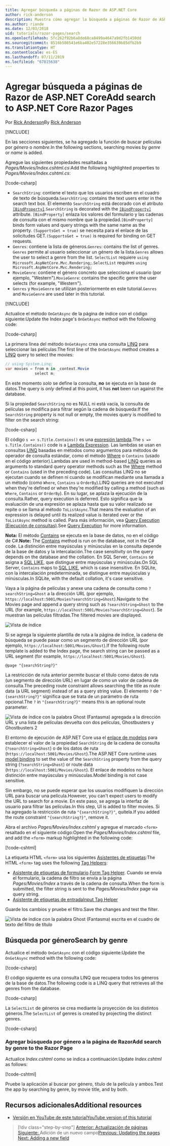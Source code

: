 ```yaml
---
title: Agregar búsqueda a páginas de Razor de ASP.NET Core
author: rick-anderson
description: Muestra cómo agregar la búsqueda a páginas de Razor de ASP.NET Core
ms.author: riande
ms.date: 12/03/2018
uid: tutorials/razor-pages/search
ms.openlocfilehash: 5fc262f92b6a8de68ca8499a4647a9d2fb1450dd
ms.sourcegitcommit: 8516b586541e6ba402e57228e356639b85dfb2b9
ms.translationtype: HT
ms.contentlocale: es-ES
ms.lasthandoff: 07/11/2019
ms.locfileid: "67815638"
---
```

# <a name="add-search-to-aspnet-core-razor-pages"></a><span data-ttu-id="8410e-103">Agregar búsqueda a páginas de Razor de ASP.NET Core</span><span class="sxs-lookup"><span data-stu-id="8410e-103">Add search to ASP.NET Core Razor Pages</span></span>

<span data-ttu-id="8410e-104">Por [Rick Anderson](https://twitter.com/RickAndMSFT)</span><span class="sxs-lookup"><span data-stu-id="8410e-104">By [Rick Anderson](https://twitter.com/RickAndMSFT)</span></span>

[!INCLUDE[](~/includes/rp/download.md)]

<span data-ttu-id="8410e-105">En las secciones siguientes, se ha agregado la función de buscar películas por *género* o *nombre*.</span><span class="sxs-lookup"><span data-stu-id="8410e-105">In the following sections, searching movies by *genre* or *name* is added.</span></span>

<span data-ttu-id="8410e-106">Agregue las siguientes propiedades resaltadas a *Pages/Movies/Index.cshtml.cs*:</span><span class="sxs-lookup"><span data-stu-id="8410e-106">Add the following highlighted properties to *Pages/Movies/Index.cshtml.cs*:</span></span>

[!code-csharp[](razor-pages-start/sample/RazorPagesMovie22/Pages/Movies/Index.cshtml.cs?name=snippet_newProps&highlight=11-999)]

* <span data-ttu-id="8410e-107">`SearchString`: contiene el texto que los usuarios escriben en el cuadro de texto de búsqueda.</span><span class="sxs-lookup"><span data-stu-id="8410e-107">`SearchString`: contains the text users enter in the search text box.</span></span> <span data-ttu-id="8410e-108">El elemento `SearchString` está decorado con el atributo [`[BindProperty]`](/dotnet/api/microsoft.aspnetcore.mvc.bindpropertyattribute).</span><span class="sxs-lookup"><span data-stu-id="8410e-108">`SearchString` is decorated with the [`[BindProperty]`](/dotnet/api/microsoft.aspnetcore.mvc.bindpropertyattribute) attribute.</span></span> <span data-ttu-id="8410e-109">`[BindProperty]` enlaza los valores del formulario y las cadenas de consulta con el mismo nombre que la propiedad.</span><span class="sxs-lookup"><span data-stu-id="8410e-109">`[BindProperty]` binds form values and query strings with the same name as the property.</span></span> <span data-ttu-id="8410e-110">`(SupportsGet = true)` se necesita para el enlace de las solicitudes GET.</span><span class="sxs-lookup"><span data-stu-id="8410e-110">`(SupportsGet = true)` is required for binding on GET requests.</span></span>
* <span data-ttu-id="8410e-111">`Genres`: contiene la lista de géneros.</span><span class="sxs-lookup"><span data-stu-id="8410e-111">`Genres`: contains the list of genres.</span></span> <span data-ttu-id="8410e-112">`Genres` permite al usuario seleccionar un género de la lista.</span><span class="sxs-lookup"><span data-stu-id="8410e-112">`Genres` allows the user to select a genre from the list.</span></span> <span data-ttu-id="8410e-113">`SelectList` requiere `using Microsoft.AspNetCore.Mvc.Rendering;`.</span><span class="sxs-lookup"><span data-stu-id="8410e-113">`SelectList` requires `using Microsoft.AspNetCore.Mvc.Rendering;`</span></span>
* <span data-ttu-id="8410e-114">`MovieGenre`: contiene el género concreto que selecciona el usuario (por ejemplo, "Western").</span><span class="sxs-lookup"><span data-stu-id="8410e-114">`MovieGenre`: contains the specific genre the user selects (for example, "Western").</span></span>
* <span data-ttu-id="8410e-115">`Genres` y `MovieGenre` se utilizan posteriormente en este tutorial.</span><span class="sxs-lookup"><span data-stu-id="8410e-115">`Genres` and `MovieGenre` are used later in this tutorial.</span></span>

[!INCLUDE[](~/includes/bind-get.md)]

<span data-ttu-id="8410e-116">Actualice el método `OnGetAsync` de la página de índice con el código siguiente:</span><span class="sxs-lookup"><span data-stu-id="8410e-116">Update the Index page's `OnGetAsync` method with the following code:</span></span>

[!code-csharp[](razor-pages-start/sample/RazorPagesMovie22/Pages/Movies/Index.cshtml.cs?name=snippet_1stSearch)]

<span data-ttu-id="8410e-117">La primera línea del método `OnGetAsync` crea una consulta [LINQ](/dotnet/csharp/programming-guide/concepts/linq/) para seleccionar las películas:</span><span class="sxs-lookup"><span data-stu-id="8410e-117">The first line of the `OnGetAsync` method creates a [LINQ](/dotnet/csharp/programming-guide/concepts/linq/) query to select the movies:</span></span>

```csharp
// using System.Linq;
var movies = from m in _context.Movie
             select m;
```

<span data-ttu-id="8410e-118">En este momento *solo* se define la consulta, **no** se ejecuta en la base de datos.</span><span class="sxs-lookup"><span data-stu-id="8410e-118">The query is *only* defined at this point, it has **not** been run against the database.</span></span>

<span data-ttu-id="8410e-119">Si la propiedad `SearchString` no es NULL ni está vacía, la consulta de películas se modifica para filtrar según la cadena de búsqueda:</span><span class="sxs-lookup"><span data-stu-id="8410e-119">If the `SearchString` property is not null or empty, the movies query is modified to filter on the search string:</span></span>

[!code-csharp[](razor-pages-start/sample/RazorPagesMovie22/Pages/Movies/Index.cshtml.cs?name=snippet_SearchNull)]

<span data-ttu-id="8410e-120">El código `s => s.Title.Contains()` es una [expresión lambda](/dotnet/csharp/programming-guide/statements-expressions-operators/lambda-expressions).</span><span class="sxs-lookup"><span data-stu-id="8410e-120">The `s => s.Title.Contains()` code is a [Lambda Expression](/dotnet/csharp/programming-guide/statements-expressions-operators/lambda-expressions).</span></span> <span data-ttu-id="8410e-121">Las lambdas se usan en consultas [LINQ](/dotnet/csharp/programming-guide/concepts/linq/) basadas en métodos como argumentos para métodos de operador de consulta estándar, como el método [Where](/dotnet/csharp/programming-guide/concepts/linq/query-syntax-and-method-syntax-in-linq) o `Contains` (usado en el código anterior).</span><span class="sxs-lookup"><span data-stu-id="8410e-121">Lambdas are used in method-based [LINQ](/dotnet/csharp/programming-guide/concepts/linq/) queries as arguments to standard query operator methods such as the [Where](/dotnet/csharp/programming-guide/concepts/linq/query-syntax-and-method-syntax-in-linq) method or `Contains` (used in the preceding code).</span></span> <span data-ttu-id="8410e-122">Las consultas LINQ no se ejecutan cuando se definen ni cuando se modifican mediante una llamada a un método (como `Where`, `Contains` u `OrderBy`).</span><span class="sxs-lookup"><span data-stu-id="8410e-122">LINQ queries are not executed when they're defined or when they're modified by calling a method (such as `Where`, `Contains`  or `OrderBy`).</span></span> <span data-ttu-id="8410e-123">En su lugar, se aplaza la ejecución de la consulta.</span><span class="sxs-lookup"><span data-stu-id="8410e-123">Rather, query execution is deferred.</span></span> <span data-ttu-id="8410e-124">Esto significa que la evaluación de una expresión se aplaza hasta que su valor realizado se repite o se llama al método `ToListAsync`.</span><span class="sxs-lookup"><span data-stu-id="8410e-124">That means the evaluation of an expression is delayed until its realized value is iterated over or the `ToListAsync` method is called.</span></span> <span data-ttu-id="8410e-125">Para más información, vea [Query Execution (Ejecución de consultas)](/dotnet/framework/data/adonet/ef/language-reference/query-execution).</span><span class="sxs-lookup"><span data-stu-id="8410e-125">See [Query Execution](/dotnet/framework/data/adonet/ef/language-reference/query-execution) for more information.</span></span>

<span data-ttu-id="8410e-126">**Nota:** El método [Contains](/dotnet/api/system.data.objects.dataclasses.entitycollection-1.contains) se ejecuta en la base de datos, no en el código de C#.</span><span class="sxs-lookup"><span data-stu-id="8410e-126">**Note:** The [Contains](/dotnet/api/system.data.objects.dataclasses.entitycollection-1.contains) method is run on the database, not in the C# code.</span></span> <span data-ttu-id="8410e-127">La distinción entre mayúsculas y minúsculas en la consulta depende de la base de datos y la intercalación.</span><span class="sxs-lookup"><span data-stu-id="8410e-127">The case sensitivity on the query depends on the database and the collation.</span></span> <span data-ttu-id="8410e-128">En SQL Server, `Contains` se asigna a [SQL LIKE](/sql/t-sql/language-elements/like-transact-sql), que distingue entre mayúsculas y minúsculas.</span><span class="sxs-lookup"><span data-stu-id="8410e-128">On SQL Server, `Contains` maps to [SQL LIKE](/sql/t-sql/language-elements/like-transact-sql), which is case insensitive.</span></span> <span data-ttu-id="8410e-129">En SQLite, con la intercalación predeterminada, se distingue entre mayúsculas y minúsculas.</span><span class="sxs-lookup"><span data-stu-id="8410e-129">In SQLite, with the default collation, it's case sensitive.</span></span>

<span data-ttu-id="8410e-130">Vaya a la página de películas y anexe una cadena de consulta como `?searchString=Ghost` a la dirección URL (por ejemplo, `https://localhost:5001/Movies?searchString=Ghost`).</span><span class="sxs-lookup"><span data-stu-id="8410e-130">Navigate to the Movies page and append a query string such as `?searchString=Ghost` to the URL (for example, `https://localhost:5001/Movies?searchString=Ghost`).</span></span> <span data-ttu-id="8410e-131">Se muestran las películas filtradas.</span><span class="sxs-lookup"><span data-stu-id="8410e-131">The filtered movies are displayed.</span></span>

![Vista de índice](search/_static/ghost.png)

<span data-ttu-id="8410e-133">Si se agrega la siguiente plantilla de ruta a la página de índice, la cadena de búsqueda se puede pasar como un segmento de dirección URL (por ejemplo, `https://localhost:5001/Movies/Ghost`).</span><span class="sxs-lookup"><span data-stu-id="8410e-133">If the following route template is added to the Index page, the search string can be passed as a URL segment (for example, `https://localhost:5001/Movies/Ghost`).</span></span>

```cshtml
@page "{searchString?}"
```

<span data-ttu-id="8410e-134">La restricción de ruta anterior permite buscar el título como datos de ruta (un segmento de dirección URL) en lugar de como un valor de cadena de consulta.</span><span class="sxs-lookup"><span data-stu-id="8410e-134">The preceding route constraint allows searching the title as route data (a URL segment) instead of as a query string value.</span></span>  <span data-ttu-id="8410e-135">El elemento `?` de `"{searchString?}"` significa que se trata de un parámetro de ruta opcional.</span><span class="sxs-lookup"><span data-stu-id="8410e-135">The `?` in `"{searchString?}"` means this is an optional route parameter.</span></span>

![Vista de índice con la palabra Ghost (Fantasma) agregada a la dirección URL y una lista de películas devuelta con dos películas, Ghostbusters y Ghostbusters 2](search/_static/g2.png)

<span data-ttu-id="8410e-137">El entorno de ejecución de ASP.NET Core usa el [enlace de modelos](xref:mvc/models/model-binding) para establecer el valor de la propiedad `SearchString` de la cadena de consulta (`?searchString=Ghost`) o de los datos de ruta (`https://localhost:5001/Movies/Ghost`).</span><span class="sxs-lookup"><span data-stu-id="8410e-137">The ASP.NET Core runtime uses [model binding](xref:mvc/models/model-binding) to set the value of the `SearchString` property from the query string (`?searchString=Ghost`) or route data (`https://localhost:5001/Movies/Ghost`).</span></span> <span data-ttu-id="8410e-138">El enlace de modelos no hace distinción entre mayúsculas y minúsculas.</span><span class="sxs-lookup"><span data-stu-id="8410e-138">Model binding is not case sensitive.</span></span>

<span data-ttu-id="8410e-139">Sin embargo, no se puede esperar que los usuarios modifiquen la dirección URL para buscar una película.</span><span class="sxs-lookup"><span data-stu-id="8410e-139">However, you can't expect users to modify the URL to search for a movie.</span></span> <span data-ttu-id="8410e-140">En este paso, se agrega la interfaz de usuario para filtrar las películas.</span><span class="sxs-lookup"><span data-stu-id="8410e-140">In this step, UI is added to filter movies.</span></span> <span data-ttu-id="8410e-141">Si ha agregado la restricción de ruta `"{searchString?}"`, quítela.</span><span class="sxs-lookup"><span data-stu-id="8410e-141">If you added the route constraint `"{searchString?}"`, remove it.</span></span>

<span data-ttu-id="8410e-142">Abra el archivo *Pages/Movies/Index.cshtml* y agregue el marcado `<form>` resaltado en el siguiente código:</span><span class="sxs-lookup"><span data-stu-id="8410e-142">Open the *Pages/Movies/Index.cshtml* file, and add the `<form>` markup highlighted in the following code:</span></span>

[!code-cshtml[](razor-pages-start/sample/RazorPagesMovie22/Pages/Movies/Index2.cshtml?highlight=14-19&range=1-22)]

<span data-ttu-id="8410e-143">La etiqueta HTML `<form>` usa los siguientes [Asistentes de etiquetas](xref:mvc/views/tag-helpers/intro):</span><span class="sxs-lookup"><span data-stu-id="8410e-143">The HTML `<form>` tag uses the following [Tag Helpers](xref:mvc/views/tag-helpers/intro):</span></span>

* <span data-ttu-id="8410e-144">[Asistente de etiquetas de formulario](xref:mvc/views/working-with-forms#the-form-tag-helper).</span><span class="sxs-lookup"><span data-stu-id="8410e-144">[Form Tag Helper](xref:mvc/views/working-with-forms#the-form-tag-helper).</span></span> <span data-ttu-id="8410e-145">Cuando se envía el formulario, la cadena de filtro se envía a la página *Pages/Movies/Index* a través de la cadena de consulta.</span><span class="sxs-lookup"><span data-stu-id="8410e-145">When the form is submitted, the filter string is sent to the *Pages/Movies/Index* page via query string.</span></span>
* [<span data-ttu-id="8410e-146">Asistente de etiquetas de entrada</span><span class="sxs-lookup"><span data-stu-id="8410e-146">Input Tag Helper</span></span>](xref:mvc/views/working-with-forms#the-input-tag-helper)

<span data-ttu-id="8410e-147">Guarde los cambios y pruebe el filtro.</span><span class="sxs-lookup"><span data-stu-id="8410e-147">Save the changes and test the filter.</span></span>

![Vista de índice con la palabra Ghost (Fantasma) escrita en el cuadro de texto del filtro de título](search/_static/filter.png)

## <a name="search-by-genre"></a><span data-ttu-id="8410e-149">Búsqueda por género</span><span class="sxs-lookup"><span data-stu-id="8410e-149">Search by genre</span></span>

<span data-ttu-id="8410e-150">Actualice el método `OnGetAsync` con el código siguiente:</span><span class="sxs-lookup"><span data-stu-id="8410e-150">Update the `OnGetAsync` method with the following code:</span></span>

[!code-csharp[](razor-pages-start/sample/RazorPagesMovie22/Pages/Movies/Index.cshtml.cs?name=snippet_SearchGenre)]

<span data-ttu-id="8410e-151">El código siguiente es una consulta LINQ que recupera todos los géneros de la base de datos.</span><span class="sxs-lookup"><span data-stu-id="8410e-151">The following code is a LINQ query that retrieves all the genres from the database.</span></span>

[!code-csharp[](razor-pages-start/sample/RazorPagesMovie22/Pages/Movies/Index.cshtml.cs?name=snippet_LINQ)]

<span data-ttu-id="8410e-152">La `SelectList` de géneros se crea mediante la proyección de los distintos géneros.</span><span class="sxs-lookup"><span data-stu-id="8410e-152">The `SelectList` of genres is created by projecting the distinct genres.</span></span>

[!code-csharp[](razor-pages-start/sample/RazorPagesMovie22/Pages/Movies/Index.cshtml.cs?name=snippet_SelectList)]

### <a name="add-search-by-genre-to-the-razor-page"></a><span data-ttu-id="8410e-153">Agregar búsqueda por género a la página de Razor</span><span class="sxs-lookup"><span data-stu-id="8410e-153">Add search by genre to the Razor Page</span></span>

<span data-ttu-id="8410e-154">Actualice *Index.cshtml* como se indica a continuación:</span><span class="sxs-lookup"><span data-stu-id="8410e-154">Update *Index.cshtml* as follows:</span></span>

[!code-cshtml[](razor-pages-start/sample/RazorPagesMovie22/Pages/Movies/IndexFormGenreNoRating.cshtml?highlight=16-18&range=1-26)]

<span data-ttu-id="8410e-155">Pruebe la aplicación al buscar por género, título de la película y ambos.</span><span class="sxs-lookup"><span data-stu-id="8410e-155">Test the app by searching by genre, by movie title, and by both.</span></span>

## <a name="additional-resources"></a><span data-ttu-id="8410e-156">Recursos adicionales</span><span class="sxs-lookup"><span data-stu-id="8410e-156">Additional resources</span></span>

* [<span data-ttu-id="8410e-157">Versión en YouTube de este tutorial</span><span class="sxs-lookup"><span data-stu-id="8410e-157">YouTube version of this tutorial</span></span>](https://youtu.be/4B6pHtdyo08)

> [!div class="step-by-step"]
> <span data-ttu-id="8410e-158">[Anterior: Actualización de páginas](xref:tutorials/razor-pages/da1)
> [Siguiente: ](xref:tutorials/razor-pages/new-field)Adición de un nuevo campo</span><span class="sxs-lookup"><span data-stu-id="8410e-158">[Previous: Updating the pages](xref:tutorials/razor-pages/da1)
[Next: Adding a new field](xref:tutorials/razor-pages/new-field)</span></span>
